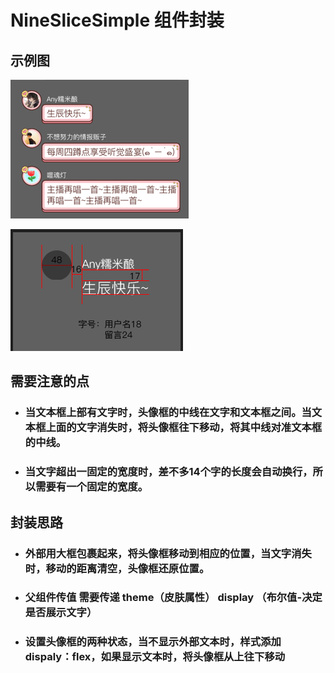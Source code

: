 # NineSliceSimple 组件封装

## 示例图

![简易九宫格](../../_resources/1.png)

![2.png](../../_resources/2.png)

## 需要注意的点

- ### 当文本框上部有文字时，头像框的中线在文字和文本框之间。当文本框上面的文字消失时，将头像框往下移动，将其中线对准文本框的中线。
    
- ### 当文字超出一固定的宽度时，差不多14个字的长度会自动换行，所以需要有一个固定的宽度。
    

## 封装思路

- ### 外部用大框包裹起来，将头像框移动到相应的位置，当文字消失时，移动的距离清空，头像框还原位置。
    
- ### 父组件传值 需要传递 theme（皮肤属性） display （布尔值-决定是否展示文字）
- ### 设置头像框的两种状态，当不显示外部文本时，样式添加dispaly：flex，如果显示文本时，将头像框从上往下移动